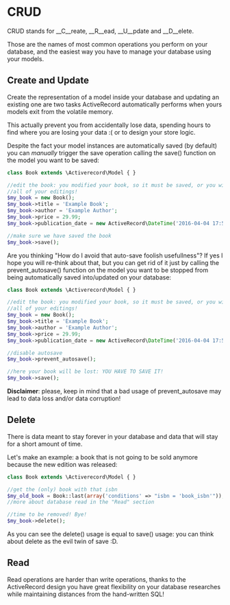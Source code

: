 # CRUD
CRUD stands for __C__reate, __R__ead, __U__pdate and __D__elete.

Those are the names of most common operations you perform on your database, 
and the easiest way you have to manage your database using your models.


## Create and Update
Create the representation of a model inside your database and updating an existing 
one are two tasks ActiveRecord automatically performs when yours models exit from
the volatile memory.

This actually prevent you from accidentally lose data, spending hours to find 
where you are losing your data :( or to design your store logic.

Despite the fact your model instances are automatically saved (by default) you 
can *manually* trigger the save operation calling the save() function on the model
you want to be saved:

```PHP
class Book extends \Activerecord\Model { }

//edit the book: you modified your book, so it must be saved, or you will lost
//all of your editings!
$my_book = new Book();
$my_book->title = 'Example Book';
$my_book->author = 'Example Author';
$my_book->price = 29.99;
$my_book->publication_date = new ActiveRecord\DateTime('2016-04-04 17:56:30');

//make sure we have saved the book
$my_book->save();
```

Are you thinking "How do I avoid that auto-save foolish usefullness"?
If yes I hope you will re-think about that, but you can get rid of it just by calling 
the prevent_autosave() function on the model you want to be stopped from being 
automatically saved into/updated on your database:

```PHP
class Book extends \Activerecord\Model { }

//edit the book: you modified your book, so it must be saved, or you will lost
//all of your editings!
$my_book = new Book();
$my_book->title = 'Example Book';
$my_book->author = 'Example Author';
$my_book->price = 29.99;
$my_book->publication_date = new ActiveRecord\DateTime('2016-04-04 17:56:30');

//disable autosave
$my_book->prevent_autosave();

//here your book will be lost: YOU HAVE TO SAVE IT!
$my_book->save();
```

__Disclaimer__: please, keep in mind that a bad usage of prevent_autosave may lead to data loss 
and/or data corruption!


## Delete
There is data meant to stay forever in your database and data that will stay for 
a short amount of time.

Let's make an example: a book that is not going to be sold anymore because the new
edition was released:

```PHP
class Book extends \Activerecord\Model { }

//get the (only) book with that isbn
$my_old_book = Book::last(array('conditions' => "isbn = 'book_isbn'"));
//more about database read in the "Read" section

//time to be removed! Bye!
$my_book->delete();
```

As you can see the delete() usage is equal to save() usage: you can think about
delete as the evil twin of save :D.


## Read
Read operations are harder than write operations, thanks to the ActiveRecord design 
you have great flexibility on your database researches while maintaining distances 
from the hand-written SQL!